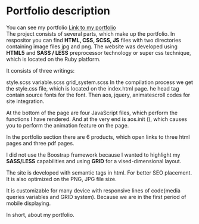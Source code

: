 <h1>Portfolio description</h1>
You can see my portfolio <a href="https://mirkogitdata.github.io"  target="_blank">Link to my portfolio</a>
<br 
<br>
The project consists of several parts, which make up the portfolio. In respositor you can find <b>HTML, CSS, SCSS, JS</b> files with two directories containing image files jpg and png.
The website was developed using <b>HTML5</b> and <b>SASS / LESS</b> preprocessor technology or super css technique, which is located on the Ruby platform.

It consists of three writings:

style.scss variable.scss grid_system.scss In the compilation process we get the style.css file, which is located on the index.html page. he head tag contain source fonts for the font. Then aos, jquery, animatescroll codes for site integration.

At the bottom of the page are four JavaScript files, which perform the functions I have rendered. And at the very end is aos.init (), which causes you to perform the animation feature on the page.

In the portfolio section there are 6 products, which open links to three html pages and three pdf pages.

I did not use the Boostrap framework because I wanted to highlight my <b>SASS/LESS</b> capabilities and using <b>GRID</b> for a vised-dimensional layout.

The site is developed with semantic tags in html. For better SEO placement. It is also optimized on the PNG, JPG file size.

It is customizable for many device with responsive lines of code(media queries variables and GRID system). Because we are in the first period of mobile displaying.

In short, about my portfolio.

